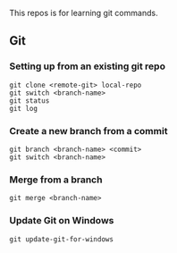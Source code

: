 This repos is for learning git commands.

## Git

### Setting up from an existing git repo

```
git clone <remote-git> local-repo
git switch <branch-name>
git status
git log
```

### Create a new branch from a commit
```
git branch <branch-name> <commit>
git switch <branch-name>
```

### Merge from a branch
```
git merge <branch-name>
```

### Update Git on Windows
```
git update-git-for-windows
```
